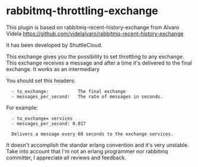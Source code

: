 rabbitmq-throttling-exchange
============================

This plugin is based on rabbitmq-recent-history-exchange from Alvaro Videla https://github.com/videlalvaro/rabbitmq-recent-history-exchange

 It has been developed by ShuttleCloud.
 
 This exchange gives you the possibility to set throttling to any 
 exchange. This exchange receives a message and after a time it's delivered
 to the final exchange. It works as an intermediary

 You should set this headers:
 
      - to_exchange:           The final exchange
      - messages_per_second:   The rate of messages in seconds.
 
  For example:
  
      - to_exchange= services
      - messages_per_second: 0.017

      Delivers a message every 60 seconds to the exchange services.

  It doesn't accomplish the standar erlang convention and it's very unstable.
  Take into account that I'm not an erlang programmer nor rabbitmq committer, 
  I appreciate all reviews and feedback.

